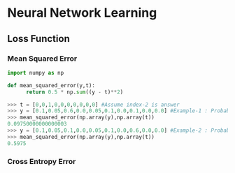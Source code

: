 # Neural Network Learning
## Loss Function
### Mean Squared Error
```python
import numpy as np

def mean_squared_error(y,t):
	  return 0.5 * np.sum((y - t)**2)
```
```python
>>> t = [0,0,1,0,0,0,0,0,0,0] #Assume index-2 is answer
>>> y = [0.1,0.05,0.6,0.0,0.05,0.1,0.0,0.1,0.0,0.0] #Example-1 : Probability of index-2 is the highest(0.6)
>>> mean_squared_error(np.array(y),np.array(t))
0.09750000000000003
>>> y = [0.1,0.05,0.1,0.0,0.05,0.1,0.0,0.6,0.0,0.0] #Example-2 : Probability of index-7 is the highest(0.6)
>>> mean_squared_error(np.array(y),np.array(t))
0.5975
```

### Cross Entropy Error
```python

```
